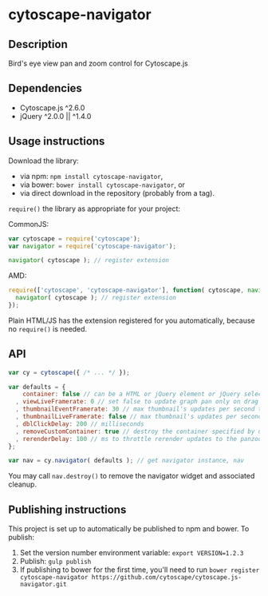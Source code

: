 cytoscape-navigator
================================================================================


## Description

Bird&#39;s eye view pan and zoom control for Cytoscape.js


## Dependencies

 * Cytoscape.js ^2.6.0
 * jQuery ^2.0.0 || ^1.4.0


## Usage instructions

Download the library:
 * via npm: `npm install cytoscape-navigator`,
 * via bower: `bower install cytoscape-navigator`, or
 * via direct download in the repository (probably from a tag).

`require()` the library as appropriate for your project:

CommonJS:
```js
var cytoscape = require('cytoscape');
var navigator = require('cytoscape-navigator');

navigator( cytoscape ); // register extension
```

AMD:
```js
require(['cytoscape', 'cytoscape-navigator'], function( cytoscape, navigator ){
  navigator( cytoscape ); // register extension
});
```

Plain HTML/JS has the extension registered for you automatically, because no `require()` is needed.


## API

```js
var cy = cytoscape({ /* ... */ });

var defaults = {
    container: false // can be a HTML or jQuery element or jQuery selector
  , viewLiveFramerate: 0 // set false to update graph pan only on drag end; set 0 to do it instantly; set a number (frames per second) to update not more than N times per second
  , thumbnailEventFramerate: 30 // max thumbnail's updates per second triggered by graph updates
  , thumbnailLiveFramerate: false // max thumbnail's updates per second. Set false to disable
  , dblClickDelay: 200 // milliseconds
  , removeCustomContainer: true // destroy the container specified by user on plugin destroy
  , rerenderDelay: 100 // ms to throttle rerender updates to the panzoom for performance
};

var nav = cy.navigator( defaults ); // get navigator instance, nav
```

You may call `nav.destroy()` to remove the navigator widget and associated cleanup.


## Publishing instructions

This project is set up to automatically be published to npm and bower.  To publish:

1. Set the version number environment variable: `export VERSION=1.2.3`
1. Publish: `gulp publish`
1. If publishing to bower for the first time, you'll need to run `bower register cytoscape-navigator https://github.com/cytoscape/cytoscape.js-navigator.git`
